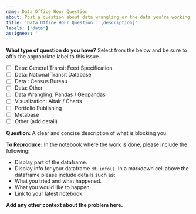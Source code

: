 ```yaml
---
name: Data Office Hour Question 
about: Post a question about data wrangling or the data you're working with.
title: 'Data Office Hour Question : [description]'
labels: ["data"]
assignees: ''
---
```

**What type of question do you have?** 
Select from the below and be sure to affix the appropriate label to this issue.
- [ ] Data:  General Transit Feed Specification
- [ ] Data:  National Transit Database
- [ ] Data : Census Bureau 
- [ ] Data: Other 
- [ ] Data Wrangling: Pandas  / Geopandas 
- [ ] Visualization: Altair   / Charts
- [ ] Portfolio Publishing 
- [ ] Metabase  
- [ ] Other (add detail)

**Question:**
A clear and concise description of what is blocking you.  

**To Reproduce:** 
In the notebook where the work is done, please include the following: 
* Display part of the dataframe. 
* Display info for your dataframe `df.info()`. 
In a markdown cell above the dataframe please include details such as:
* What you tried and what happened.
* What you would like to happen. 
* Link to your latest notebook.

**Add any other context about the problem here.**

